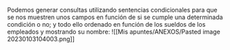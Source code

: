 Podemos generar consultas utilizando sentencias condicionales para que se nos muestren unos campos en función de si se cumple una determinada condición o no; y todo ello ordenado en función de los sueldos de los empleados y mostrando su nombre:
![[Mis apuntes/ANEXOS/Pasted image 20230103104003.png]]
